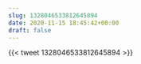 ```yaml
---
slug: 1328046533812645894
date: 2020-11-15 18:45:42+00:00
draft: false
---
```


{{< tweet 1328046533812645894 >}}
